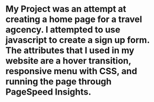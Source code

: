 # My Project was an attempt at creating a home page for a travel agcency. I attempted to use javascript to create a sign up form. The attributes that I used in my website are a hover transition, responsive menu with CSS, and running the page through PageSpeed Insights.